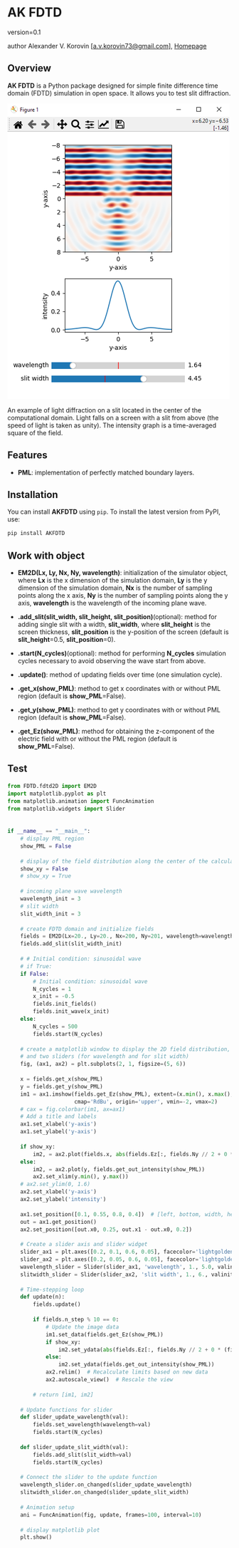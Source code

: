 # AK FDTD

version=0.1

author Alexander V. Korovin [a.v.korovin73@gmail.com], [Homepage](http://avkor.epizy.com)

## Overview

**AK FDTD** is a Python package designed for simple finite difference time domain (FDTD) simulation in open space. It allows you to test slit diffraction.

![slit diffraction](https://github.com/Darkhyp/FDTD_python/raw/main/images/slit_diffraction2d.PNG)

An example of light diffraction on a slit located in the center of the computational domain. Light falls on a screen with a slit from above (the speed of light is taken as unity). The intensity graph is a time-averaged square of the field.


## Features

- **PML**: implementation of perfectly matched boundary layers.

## Installation

You can install **AKFDTD** using `pip`. To install the latest version from PyPI, use:

```bash
pip install AKFDTD
```

## Work with object

- **EM2D(Lx, Ly, Nx, Ny, wavelength)**: initialization of the simulator object, where **Lx** is the x dimension of the simulation domain, **Ly** is the y dimension of the simulation domain, **Nx** is the number of sampling points along the x axis, **Ny** is the number of sampling points along the y axis, **wavelength** is the wavelength of the incoming plane wave.

- **.add_slit(slit_width, slit_height, slit_position)**(optional): method for adding single slit with a width, **slit_width**, where **slit_height** is the screen thickness, **slit_position** is the y-position of the screen (default is **slit_height**=0.5, **slit_position**=0).

- **.start(N_cycles)**(optional): method for performing **N_cycles** simulation cycles necessary to avoid observing the wave start from above.

- **.update()**: method of updating fields over time (one simulation cycle).

- **.get_x(show_PML)**: method to get x coordinates with or without PML region (default is **show_PML**=False).

- **.get_y(show_PML)**: method to get y coordinates with or without PML region (default is **show_PML**=False).

- **.get_Ez(show_PML)**: method for obtaining the z-component of the electric field with or without the PML region (default is **show_PML**=False).


## Test

```python
from FDTD.fdtd2D import EM2D
import matplotlib.pyplot as plt
from matplotlib.animation import FuncAnimation
from matplotlib.widgets import Slider


if __name__ == "__main__":
    # display PML region
    show_PML = False

    # display of the field distribution along the center of the calculation area
    show_xy = False
    # show_xy = True

    # incoming plane wave wavelength
    wavelength_init = 3
    # slit width
    slit_width_init = 3

    # create FDTD domain and initialize fields
    fields = EM2D(Lx=20., Ly=20., Nx=200, Ny=201, wavelength=wavelength_init)
    fields.add_slit(slit_width_init)

    # # Initial condition: sinusoidal wave
    # if True:
    if False:
        # Initial condition: sinusoidal wave
        N_cycles = 1
        x_init = -0.5
        fields.init_fields()
        fields.init_wave(x_init)
    else:
        N_cycles = 500
        fields.start(N_cycles)

    # create a matplotlib window to display the 2D field distribution, the output field intensity,
	# and two sliders (for wavelength and for slit width)
    fig, (ax1, ax2) = plt.subplots(2, 1, figsize=(5, 6))

    x = fields.get_x(show_PML)
    y = fields.get_y(show_PML)
    im1 = ax1.imshow(fields.get_Ez(show_PML), extent=(x.min(), x.max(), y.max(), y.min()),
                     cmap='RdBu', origin='upper', vmin=-2, vmax=2)
    # cax = fig.colorbar(im1, ax=ax1)
    # Add a title and labels
    ax1.set_xlabel('y-axis')
    ax1.set_ylabel('y-axis')

    if show_xy:
        im2, = ax2.plot(fields.x, abs(fields.Ez[:, fields.Ny // 2 + 0 * (fields.pml_width + 2)]))
    else:
        im2, = ax2.plot(y, fields.get_out_intensity(show_PML))
        ax2.set_xlim(y.min(), y.max())
    # ax2.set_ylim(0, 1.6)
    ax2.set_xlabel('y-axis')
    ax2.set_ylabel('intensity')

    ax1.set_position([0.1, 0.55, 0.8, 0.4])  # [left, bottom, width, height]
    out = ax1.get_position()
    ax2.set_position([out.x0, 0.25, out.x1 - out.x0, 0.2])

    # Create a slider axis and slider widget
    slider_ax1 = plt.axes([0.2, 0.1, 0.6, 0.05], facecolor='lightgoldenrodyellow')
    slider_ax2 = plt.axes([0.2, 0.05, 0.6, 0.05], facecolor='lightgoldenrodyellow')
    wavelength_slider = Slider(slider_ax1, 'wavelength', 1., 5.0, valinit=wavelength_init)
    slitwidth_slider = Slider(slider_ax2, 'slit width', 1., 6., valinit=slit_width_init)

    # Time-stepping loop
    def update(n):
        fields.update()

        if fields.n_step % 10 == 0:
            # Update the image data
            im1.set_data(fields.get_Ez(show_PML))
            if show_xy:
                im2.set_ydata(abs(fields.Ez[:, fields.Ny // 2 + 0 * (fields.pml_width + 2)]))
            else:
                im2.set_ydata(fields.get_out_intensity(show_PML))
            ax2.relim()  # Recalculate limits based on new data
            ax2.autoscale_view()  # Rescale the view

        # return [im1, im2]

    # Update functions for slider
    def slider_update_wavelength(val):
        fields.set_wavelength(wavelength=val)
        fields.start(N_cycles)

    def slider_update_slit_width(val):
        fields.add_slit(slit_width=val)
        fields.start(N_cycles)

    # Connect the slider to the update function
    wavelength_slider.on_changed(slider_update_wavelength)
    slitwidth_slider.on_changed(slider_update_slit_width)

    # Animation setup
    ani = FuncAnimation(fig, update, frames=100, interval=10)

    # display matplotlib plot
    plt.show()
```
